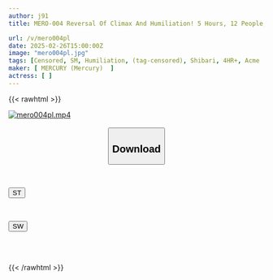 ```yaml
---
author: j91
title: MERO-004 Reversal Of Climax And Humiliation! 5 Hours, 12 People, Intense Lustful Footage, Queen Masochist Transformation Plan, Who Do You Think I Am?! Stop It! Ah, Aaaah, No! MIRACLE ORGASM SUPER BEST

url: /v/mero004pl
date: 2025-02-26T15:00:00Z
image: "mero004pl.jpg"
tags: [Censored, SM, Humiliation, (tag-censored), Shibari, 4HR+, Acme · Orgasm	]
maker: [ MERCURY (Mercury)  ]
actress: [ ]
---
```



{{< rawhtml >}}

<div class="video" data-videoid="ZJ26WWq019tq9o6">
    <a href="javascript:;">
        <img src="/v/mero004pl/mero004pl.jpg" width="WIDTH" height="HEIGHT" alt="mero004pl.mp4" loading="lazy">
    </a>
</div>

<script type="text/javascript" src="https://j91.asia/asset/on-demand-st.js"></script>

<br>
  <link rel="stylesheet" href="https://j91.asia/asset/bs5.css">
  
  <center>
  <button class="btn btn-primary" type="button" data-bs-toggle="collapse" data-bs-target=".multi-collapse" aria-expanded="false" aria-controls="multiCollapseExample1 multiCollapseExample2"><h2>Download</h2></button></center>
</p>
<div class="row">
  <div class="col">
    <div class="collapse multi-collapse" id="multiCollapseExample1">
      <div class="card card-body">
	      	      <br>
<div class="buttons">  
<p><a href="/v/mero004pl/st.html" target="_blank"><button class="btn-hover color-3"><i class="fa fa-download"></i> ST</button></a></p></div>
    </div>
  </div>
</div>
  <div class="col">
    <div class="collapse multi-collapse" id="multiCollapseExample2">
      <div class="card card-body">
	      <br>
<div class="buttons">
<p><a href="/v/mero004pl/sw.html" target="_blank"><button class="btn-hover color-2"><i class="fa fa-download"></i> SW</button></a></p></div>
<br><br>
      </div>
    </div>
  </div>
</div>

{{< /rawhtml >}}